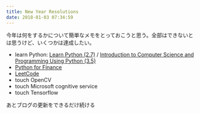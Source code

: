 ```yaml
---
title: New Year Resolutions
date: 2018-01-03 07:34:59
---
```

今年は何をするかについて簡単なメモをとっておこうと思う。全部はできないとは思うけど、いくつかは達成したい。

* learn Python: [Learn Python (2.7)](https://www.packtpub.com/application-development/learning-python-video) / [Introduction to Computer Science and Programming Using Python (3.5)](https://www.edx.org/course/introduction-computer-science-mitx-6-00-1x-11)
* [Python for Finance](https://www.packtpub.com/big-data-and-business-intelligence/python-finance-second-edition)
* [LeetCode](https://leetcode.com/)
* touch OpenCV
* touch Microsoft cognitive service
* touch Tensorflow

あとブログの更新をできるだけ続ける